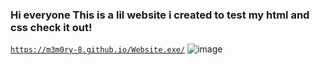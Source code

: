 <h3>Hi everyone This is a lil website i created to test my html and css check it out!</h3>

<code>https://m3m0ry-8.github.io/Website.exe/</code>
![image](https://github.com/user-attachments/assets/2594ea72-55fa-42ac-b757-05f9494e324f)
